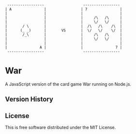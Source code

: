      -----------------                  -----------------   
    | A               |                | 7               |  
    |                 |                |                 |  
    |                 |                |     /\   /\     |  
    |                 |                |     \/   \/     |  
    |       / \       |                |  /\   /\    /\  |  
    |      (_ _)      |       VS       |  \/   \/    \/  |  
    |       /_\       |                |     /\   /\     |  
    |                 |                |     \/   \/     |  
    |                 |                |                 |  
    |               A |                |               7 |  
     -----------------                  -----------------   

War
===

A JavaScript version of the card game War running on Node.js.

## Version History

## License

This is free software distributed under the MIT License.